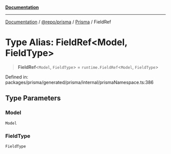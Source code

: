 [**Documentation**](../../../../../README.md)

***

[Documentation](../../../../../README.md) / [@repo/prisma](../../../README.md) / [Prisma](../README.md) / FieldRef

# Type Alias: FieldRef\<Model, FieldType\>

> **FieldRef**\<`Model`, `FieldType`\> = `runtime.FieldRef`\<`Model`, `FieldType`\>

Defined in: packages/prisma/generated/prisma/internal/prismaNamespace.ts:386

## Type Parameters

### Model

`Model`

### FieldType

`FieldType`
